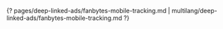 {? pages/deep-linked-ads/fanbytes-mobile-tracking.md | multilang/deep-linked-ads/fanbytes-mobile-tracking.md ?}
